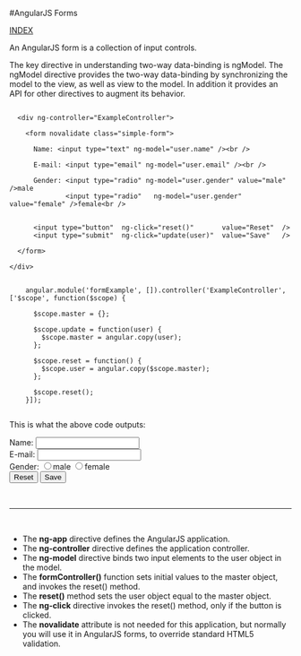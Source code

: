 #AngularJS Forms

[INDEX](git@github.com:blaisethomas/wdi_la_14_md_sheets.git)

An AngularJS form is a collection of input controls.

The key directive in understanding two-way data-binding is ngModel. The ngModel directive provides the two-way data-binding by synchronizing the model to the view, as well as view to the model. In addition it provides an API for other directives to augment its behavior.

```

  <div ng-controller="ExampleController">
  
    <form novalidate class="simple-form">
    
      Name: <input type="text" ng-model="user.name" /><br />
      
      E-mail: <input type="email" ng-model="user.email" /><br />
      
      Gender: <input type="radio" ng-model="user.gender" value="male" />male
              <input type="radio"   ng-model="user.gender"   value="female" />female<br />
      
      
      <input type="button"  ng-click="reset()"       value="Reset"  />
      <input type="submit"  ng-click="update(user)"  value="Save"   />
      
  </form>

</div>

```

```

	angular.module('formExample', []).controller('ExampleController', ['$scope', function($scope) {
      
	  $scope.master = {};
	  
	  $scope.update = function(user) {
	    $scope.master = angular.copy(user);
	  };

	  $scope.reset = function() {
	    $scope.user = angular.copy($scope.master);
	  };

	  $scope.reset();
	}]);
	
```

This is what the above code outputs:
<html>
<div ng-controller="ExampleController">
  <form novalidate class="simple-form">
    Name: <input type="text" ng-model="user.name" /><br />
    E-mail: <input type="email" ng-model="user.email" /><br />
    Gender: <input type="radio" ng-model="user.gender" value="male" />male
    <input type="radio" ng-model="user.gender" value="female" />female<br />
    <input type="button" ng-click="reset()" value="Reset" />
    <input type="submit" ng-click="update(user)" value="Save" />
  </form>
</div>

<script>
  angular.module('formExample', [])
    .controller('ExampleController', ['$scope', function($scope) {
      $scope.master = {};

      $scope.update = function(user) {
        $scope.master = angular.copy(user);
      };

      $scope.reset = function() {
        $scope.user = angular.copy($scope.master);
      };

      $scope.reset();
    }]);
</script>
</html>

<br>
<hr>
<br>

+ The **ng-app** directive defines the AngularJS application.
+ The **ng-controller** directive defines the application controller.
+ The **ng-model** directive binds two input elements to the user object in the model.
+ The **formController()** function sets initial values to the master object, and invokes the reset() method.
+ The **reset()** method sets the user object equal to the master object.
+ The **ng-click** directive invokes the reset() method, only if the button is clicked.
+ The **novalidate** attribute is not needed for this application, but normally you will use it in AngularJS forms, to override standard HTML5 validation.